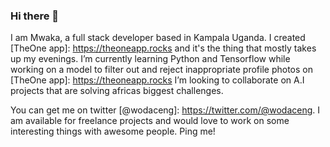 ### Hi there 👋
I am Mwaka, a full stack developer based in Kampala Uganda. I created [TheOne app]: https://theoneapp.rocks and it's the thing that mostly takes up my evenings.
I’m currently learning Python and Tensorflow while working on a model to filter out and reject inappropriate profile photos on [TheOne app]: https://theoneapp.rocks
I’m looking to collaborate on A.I projects that are solving africas biggest challenges.

You can get me on twitter [@wodaceng]: https://twitter.com/@wodaceng. I am available for freelance projects and would love to work on some interesting things with awesome people. Ping me!
